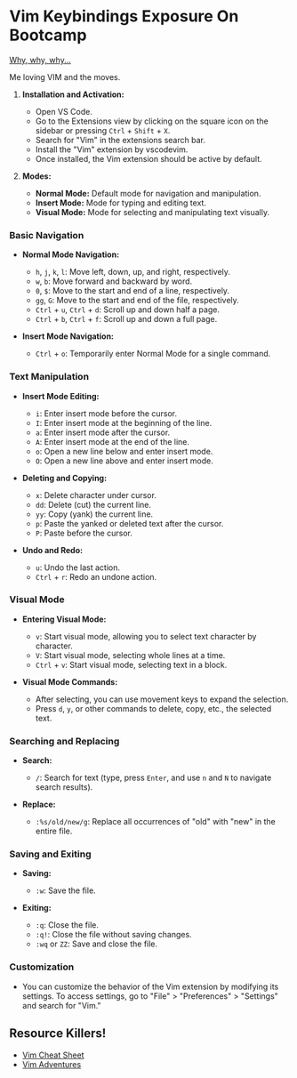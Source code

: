 # Vim Keybindings Exposure On Bootcamp

[Why, why, why...](https://raw.githubusercontent.com/yaya2devops/aws-cloud-project-bootcamp/main/journal/assets/week8/memes/337017785_1051893609101184_1193362582954280787_n.png)

Me loving VIM and the moves.

1. **Installation and Activation:**
   - Open VS Code.
   - Go to the Extensions view by clicking on the square icon on the sidebar or pressing `Ctrl` + `Shift` + `X`.
   - Search for "Vim" in the extensions search bar.
   - Install the "Vim" extension by vscodevim.
   - Once installed, the Vim extension should be active by default.

2. **Modes:**
   - **Normal Mode:** Default mode for navigation and manipulation.
   - **Insert Mode:** Mode for typing and editing text.
   - **Visual Mode:** Mode for selecting and manipulating text visually.

### Basic Navigation

- **Normal Mode Navigation:**
  - `h`, `j`, `k`, `l`: Move left, down, up, and right, respectively.
  - `w`, `b`: Move forward and backward by word.
  - `0`, `$`: Move to the start and end of a line, respectively.
  - `gg`, `G`: Move to the start and end of the file, respectively.
  - `Ctrl` + `u`, `Ctrl` + `d`: Scroll up and down half a page.
  - `Ctrl` + `b`, `Ctrl` + `f`: Scroll up and down a full page.

- **Insert Mode Navigation:**
  - `Ctrl` + `o`: Temporarily enter Normal Mode for a single command.

### Text Manipulation

- **Insert Mode Editing:**
  - `i`: Enter insert mode before the cursor.
  - `I`: Enter insert mode at the beginning of the line.
  - `a`: Enter insert mode after the cursor.
  - `A`: Enter insert mode at the end of the line.
  - `o`: Open a new line below and enter insert mode.
  - `O`: Open a new line above and enter insert mode.

- **Deleting and Copying:**
  - `x`: Delete character under cursor.
  - `dd`: Delete (cut) the current line.
  - `yy`: Copy (yank) the current line.
  - `p`: Paste the yanked or deleted text after the cursor.
  - `P`: Paste before the cursor.

- **Undo and Redo:**
  - `u`: Undo the last action.
  - `Ctrl` + `r`: Redo an undone action.

### Visual Mode

- **Entering Visual Mode:**
  - `v`: Start visual mode, allowing you to select text character by character.
  - `V`: Start visual mode, selecting whole lines at a time.
  - `Ctrl` + `v`: Start visual mode, selecting text in a block.

- **Visual Mode Commands:**
  - After selecting, you can use movement keys to expand the selection.
  - Press `d`, `y`, or other commands to delete, copy, etc., the selected text.

### Searching and Replacing

- **Search:**
  - `/`: Search for text (type, press `Enter`, and use `n` and `N` to navigate search results).

- **Replace:**
  - `:%s/old/new/g`: Replace all occurrences of "old" with "new" in the entire file.

### Saving and Exiting

- **Saving:**
  - `:w`: Save the file.

- **Exiting:**
  - `:q`: Close the file.
  - `:q!`: Close the file without saving changes.
  - `:wq` or `ZZ`: Save and close the file.

### Customization

- You can customize the behavior of the Vim extension by modifying its settings. To access settings, go to "File" > "Preferences" > "Settings" and search for "Vim."

## Resource Killers!

- [Vim Cheat Sheet](https://vim.rtorr.com/)
- [Vim Adventures](https://vim-adventures.com/)
